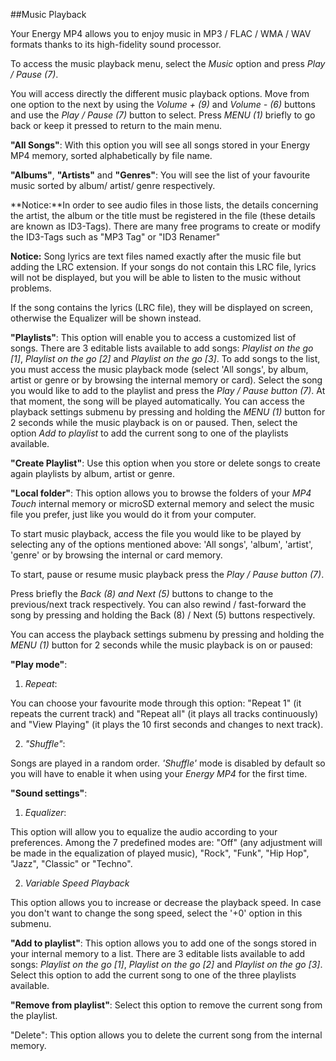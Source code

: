 ##Music Playback

Your Energy MP4 allows you to enjoy music in MP3 / FLAC / WMA / WAV formats thanks to its high-fidelity sound processor. 

To access the music playback menu, select the *Music* option and press *Play / Pause (7)*.

You will access directly the different music playback options. Move from one option to the next by using the *Volume + (9)* and *Volume - (6)* buttons and use the *Play / Pause (7)* button to select. Press *MENU (1)* briefly to go back or keep it pressed to return to the main menu.

**"All Songs"**: 
With this option you will see all songs stored in your Energy MP4 memory, sorted alphabetically by file name.

**"Albums"**, **"Artists"** and **"Genres"**: You will see the list of your favourite music sorted by album/ artist/ genre respectively.

**Notice:**In order to see audio files in those lists, the details concerning the artist, the album or the title must be registered in the file (these details are known as ID3-Tags). There are many free programs to create or modify the ID3-Tags such as "MP3 Tag" or "ID3 Renamer"

**Notice:** Song lyrics are text files named exactly after the music file but adding the LRC extension. If your songs do not contain this LRC file, lyrics will not be displayed, but you will be able to listen to the music without problems.

If the song contains the lyrics (LRC file), they will be displayed on screen, otherwise the Equalizer will be shown instead.

**"Playlists"**: This option will enable you to access a customized list of songs.  There are 3 editable lists available to add songs: *Playlist on the go [1]*, *Playlist on the go [2]* and *Playlist on the go [3]*. To add songs to the list, you must access the music playback mode (select 'All songs', by album, artist or genre or by browsing the internal memory or card).  Select the song you would like to add to the playlist and press the *Play / Pause button (7)*. At that moment, the song will be played automatically. You can access the playback settings submenu by pressing and holding the *MENU (1)* button for 2 seconds while the music playback is on or paused. Then, select the option *Add to playlist* to add the current song to one of the playlists available.


**"Create Playlist"**: Use this option when you store or delete songs to create again playlists by album, artist or genre.




**"Local folder"**: 
This option allows you to browse the folders of your *MP4 Touch* internal memory or microSD external memory and select the music file you prefer, just like you would do it from your computer.

To start music playback, access the file you would like to be played by selecting any of the options mentioned above: 'All songs', 'album', 'artist', 'genre' or by browsing the internal or card memory. 

To start, pause or resume music playback press the *Play / Pause button (7)*.

Press briefly the *Back (8) and Next (5)* buttons to change to the previous/next track respectively. You can also rewind / fast-forward the song by pressing and holding the Back (8) / Next (5) buttons respectively.

You can access the playback settings submenu by pressing and holding the *MENU (1)* button for 2 seconds while the music playback is on or paused:

**"Play mode"**: 

1.	*Repeat*:

You can choose your favourite mode through this option: "Repeat 1" (it repeats the current track) and "Repeat all" (it plays all tracks continuously) and "View Playing" (it plays the 10 first seconds and changes to next track).

2.	*"Shuffle"*: 

Songs are played in a random order. *'Shuffle'* mode is disabled by default so you will have to enable it when using your *Energy MP4* for the first time.


**"Sound settings"**:

1.	*Equalizer*:

This option will allow you to equalize the audio according to your preferences. Among the 7 predefined modes are: "Off" (any adjustment will be made in the equalization of played music), "Rock", "Funk", "Hip Hop", "Jazz", "Classic" or "Techno". 

2.	*Variable Speed Playback* 

This option allows you to increase or decrease the playback speed. In case you don't want to change the song speed, select the '+0' option in this submenu.



**"Add to playlist"**: This option allows you to add one of the songs stored in your internal memory to a list. There are 3 editable lists available to add songs: *Playlist on the go [1]*, *Playlist on the go [2]* and *Playlist on the go [3]*. Select this option to add the current song to one of the three playlists available.

**"Remove from playlist"**: Select this option to remove the current song from the playlist. 

"Delete": This option allows you to delete the current song from the internal memory.
